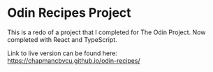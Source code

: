 # Odin Recipes Project

This is a redo of a project that I completed for The Odin Project.  Now completed with React and TypeScript.

Link to live version can be found here: https://chapmancbvcu.github.io/odin-recipes/
